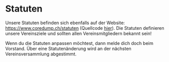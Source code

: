 # Statuten

Unsere Statuten befinden sich ebenfalls auf der Website:
<https://www.coredump.ch/statuten> (Quellcode
[hier](https://github.com/coredump-ch/statuten)). Die Statuten
definieren unsere Vereinsziele und sollten allen Vereinsmitgliedern
bekannt sein!

Wenn du die Statuten anpassen möchtest, dann melde dich doch beim
Vorstand. Über eine Statutenänderung wird an der nächsten
Vereinsversammlung abgestimmt.
